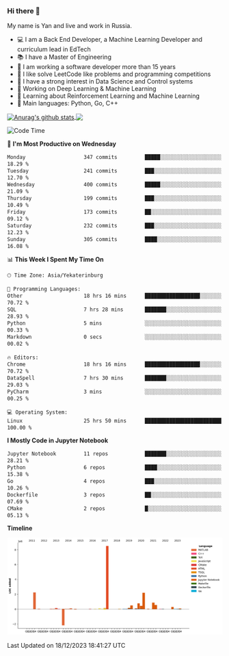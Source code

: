 ### Hi there 👋

My name is Yan and live and work in Russia.

- 💻 I am a Back End Developer, a Machine Learning Developer and curriculum lead in EdTech
- 📚 I have a Master of Engineering
- 🤔 I am working a software developer more than 15 years
- 🌱 I like solve LeetCode like problems and programming competitions
- 📝 I have a strong interest in Data Science and Control systems
- 🔭 Working on Deep Learning & Machine Learning
- 🌱 Learning about Reinforcement Learning and Machine Learning
- 🌟 Main languages: Python, Go, C++

<!--


**yanchick/yanchick** is a ✨ _special_ ✨ repository because its `README.md` (this file) appears on your GitHub profile.

Here are some ideas to get you started:

- I am a self taught Full Stack Developer and a Machine Learning Developer
- 🌱 I’m currently learning ...
- 👯 I’m looking to collaborate on ...
- 🤔 I’m looking for help with ...
- 💬 Ask me about ...
- 📫 How to reach me: ...
- 😄 Pronouns: ...
- ⚡ Fun fact: ...

-->


<a href="https://github.com/anuraghazra/github-readme-stats">
    <img align="center" src="https://github-readme-stats.vercel.app/api?username=yanchick&count_private=true" alt="Anurag's github stats" />
</a>
<a href="https://github.com/anuraghazra/github-readme-stats">
    <img align="center" src="https://github-readme-stats.vercel.app/api/top-langs/?username=yanchick&hide=javascript,html,CSS" />
</a>

<!--START_SECTION:waka-->
![Code Time](http://img.shields.io/badge/Code%20Time-1%2C216%20hrs%2052%20mins-blue)

📅 **I'm Most Productive on Wednesday** 

```text
Monday                   347 commits         █████░░░░░░░░░░░░░░░░░░░░   18.29 % 
Tuesday                  241 commits         ███░░░░░░░░░░░░░░░░░░░░░░   12.70 % 
Wednesday                400 commits         █████░░░░░░░░░░░░░░░░░░░░   21.09 % 
Thursday                 199 commits         ███░░░░░░░░░░░░░░░░░░░░░░   10.49 % 
Friday                   173 commits         ██░░░░░░░░░░░░░░░░░░░░░░░   09.12 % 
Saturday                 232 commits         ███░░░░░░░░░░░░░░░░░░░░░░   12.23 % 
Sunday                   305 commits         ████░░░░░░░░░░░░░░░░░░░░░   16.08 % 
```


📊 **This Week I Spent My Time On** 

```text
🕑︎ Time Zone: Asia/Yekaterinburg

💬 Programming Languages: 
Other                    18 hrs 16 mins      ██████████████████░░░░░░░   70.72 % 
SQL                      7 hrs 28 mins       ███████░░░░░░░░░░░░░░░░░░   28.93 % 
Python                   5 mins              ░░░░░░░░░░░░░░░░░░░░░░░░░   00.33 % 
Markdown                 0 secs              ░░░░░░░░░░░░░░░░░░░░░░░░░   00.02 % 

🔥 Editors: 
Chrome                   18 hrs 16 mins      ██████████████████░░░░░░░   70.72 % 
DataSpell                7 hrs 30 mins       ███████░░░░░░░░░░░░░░░░░░   29.03 % 
PyCharm                  3 mins              ░░░░░░░░░░░░░░░░░░░░░░░░░   00.25 % 

💻 Operating System: 
Linux                    25 hrs 50 mins      █████████████████████████   100.00 % 
```

**I Mostly Code in Jupyter Notebook** 

```text
Jupyter Notebook         11 repos            ███████░░░░░░░░░░░░░░░░░░   28.21 % 
Python                   6 repos             ████░░░░░░░░░░░░░░░░░░░░░   15.38 % 
Go                       4 repos             ███░░░░░░░░░░░░░░░░░░░░░░   10.26 % 
Dockerfile               3 repos             ██░░░░░░░░░░░░░░░░░░░░░░░   07.69 % 
CMake                    2 repos             █░░░░░░░░░░░░░░░░░░░░░░░░   05.13 % 
```



**Timeline**

![Lines of Code chart](https://raw.githubusercontent.com/yanchick/yanchick/main/assets/bar_graph.png)


 Last Updated on 18/12/2023 18:41:27 UTC
<!--END_SECTION:waka-->

